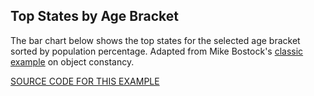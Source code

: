 ## Top States by Age Bracket

The bar chart below shows the top states for the selected age bracket sorted by population percentage. 
Adapted from Mike Bostock's [classic example](https://bost.ocks.org/mike/constancy/) on object constancy.

[SOURCE CODE FOR THIS EXAMPLE](https://github.com/sghall/resonance/tree/master/docs/src/routes/examples/statesByAge)
